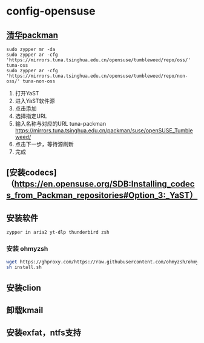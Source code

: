 # config-opensuse
## [清华packman](https://mirrors.tuna.tsinghua.edu.cn/help/opensuse/) 
  ```
  sudo zypper mr -da
  sudo zypper ar -cfg 'https://mirrors.tuna.tsinghua.edu.cn/opensuse/tumbleweed/repo/oss/' tuna-oss
  sudo zypper ar -cfg 'https://mirrors.tuna.tsinghua.edu.cn/opensuse/tumbleweed/repo/non-oss/' tuna-non-oss
  ```
  1. 打开YaST
  2. 进入YaST软件源
  3. 点击添加
  4. 选择指定URL
  5. 输入名称与对应的URL
  tuna-packman  
  https://mirrors.tuna.tsinghua.edu.cn/packman/suse/openSUSE_Tumbleweed/
  6. 点击下一步，等待源刷新
  7. 完成
## [安装codecs]（https://en.opensuse.org/SDB:Installing_codecs_from_Packman_repositories#Option_3:_YaST）
## 安装软件
`zypper in aria2 yt-dlp thunderbird zsh`
### 安装 ohmyzsh
```bash
wget https://ghproxy.com/https://raw.githubusercontent.com/ohmyzsh/ohmyzsh/master/tools/install.sh
sh install.sh
```
## 安装clion
## 卸载kmail
## 安装exfat，ntfs支持
 
